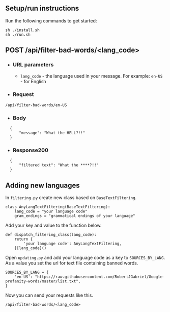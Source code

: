 ## Setup/run instructions

Run the following commands to get started:
```
sh ./install.sh
sh ./run.sh
```

## POST /api/filter-bad-words/<lang_code>

+ ### URL parameters
    + `lang_code` - the language used in your message. For example: `en-US` - for English 

+ ### Request
```
/api/filter-bad-words/en-US
```

+ ### Body

```
  {
      "message": "What the HELL?!!"
  }
```
+ ### Response200
```
  {
      "filtered text": "What the ****?!!"
  }
```

## Adding new languages
In `filtering.py` create new class based on `BaseTextFiltering`.

```
class AnyLangTextFiltering(BaseTextFiltering):
    lang_code = "your language code"
    gram_endings = "grammatical endings of your language"

```

Add your key and value to the function below.
```
def dispatch_filtering_class(lang_code):
    return {
        'your language code': AnyLangTextFiltering,
    }[lang_code]()
```

Open `updating.py` and add your language code as a key to `SOURCES_BY_LANG`. As a value you set the url for text file 
containing banned words. 
```
SOURCES_BY_LANG = {
    'en-US': "https://raw.githubusercontent.com/RobertJGabriel/Google-profanity-words/master/list.txt",
}
```

Now you can send your requests like this.
```
/api/filter-bad-words/<lang_code>
```

